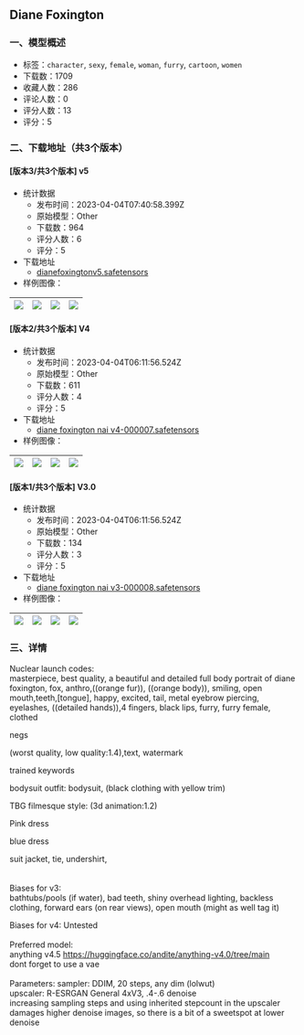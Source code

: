 ## Diane Foxington
### 一、模型概述

- 标签：`character`, `sexy`, `female`, `woman`, `furry`, `cartoon`, `women`
- 下载数：1709
- 收藏人数：286
- 评论人数：0
- 评分人数：13
- 评分：5

### 二、下载地址（共3个版本）

#### [版本3/共3个版本] v5

- 统计数据
  - 发布时间：2023-04-04T07:40:58.399Z
  - 原始模型：Other
  - 下载数：964
  - 评分人数：6
  - 评分：5
- 下载地址
  - [dianefoxingtonv5.safetensors](https://civitai.com/api/download/models/35342)
- 样例图像：

| <img src="https://image.civitai.com/xG1nkqKTMzGDvpLrqFT7WA/c6abce68-40f6-40b6-4263-97ff9012c200/width=450/420063.jpeg" /> | <img src="https://image.civitai.com/xG1nkqKTMzGDvpLrqFT7WA/9a186cc4-98d1-436b-0f8c-4624ef033000/width=450/420106.jpeg" /> | <img src="https://image.civitai.com/xG1nkqKTMzGDvpLrqFT7WA/db0de63b-09c9-4b6d-9219-bcafe939cf00/width=450/420081.jpeg" /> | <img src="https://image.civitai.com/xG1nkqKTMzGDvpLrqFT7WA/44371b1c-7a7f-4c4a-2ca0-7a484d7e8700/width=450/420069.jpeg" /> |
| ---- | ---- | ---- | ---- |

#### [版本2/共3个版本] V4

- 统计数据
  - 发布时间：2023-04-04T06:11:56.524Z
  - 原始模型：Other
  - 下载数：611
  - 评分人数：4
  - 评分：5
- 下载地址
  - [diane foxington nai v4-000007.safetensors](https://civitai.com/api/download/models/12828)
- 样例图像：

| <img src="https://image.civitai.com/xG1nkqKTMzGDvpLrqFT7WA/53799f32-8ca3-4762-8092-0fe6ea15c300/width=450/124136.jpeg" /> | <img src="https://image.civitai.com/xG1nkqKTMzGDvpLrqFT7WA/119b16b1-6027-42ef-5b49-b4e9277ff500/width=450/124135.jpeg" /> | <img src="https://image.civitai.com/xG1nkqKTMzGDvpLrqFT7WA/c2a54ac4-ed44-448b-f13d-03821d6d4f00/width=450/124134.jpeg" /> | <img src="https://image.civitai.com/xG1nkqKTMzGDvpLrqFT7WA/482e851a-1783-4588-f107-e77b2407cb00/width=450/127370.jpeg" /> |
| ---- | ---- | ---- | ---- |

#### [版本1/共3个版本] V3.0

- 统计数据
  - 发布时间：2023-04-04T06:11:56.524Z
  - 原始模型：Other
  - 下载数：134
  - 评分人数：3
  - 评分：5
- 下载地址
  - [diane foxington nai v3-000008.safetensors](https://civitai.com/api/download/models/12540)
- 样例图像：

| <img src="https://image.civitai.com/xG1nkqKTMzGDvpLrqFT7WA/6e1d162d-a4d3-4322-e47b-371a3d03d100/width=450/120871.jpeg" /> | <img src="https://image.civitai.com/xG1nkqKTMzGDvpLrqFT7WA/74d8f317-688c-4007-8b8b-7796d0b26300/width=450/120875.jpeg" /> | <img src="https://image.civitai.com/xG1nkqKTMzGDvpLrqFT7WA/55a761b5-f0eb-4820-daa9-69c97cbd3000/width=450/120877.jpeg" /> | <img src="https://image.civitai.com/xG1nkqKTMzGDvpLrqFT7WA/f7d56b50-7f74-4e98-1016-ad9ab58e6200/width=450/120879.jpeg" /> |
| ---- | ---- | ---- | ---- |


### 三、详情
<p></p><p>Nuclear launch codes: <br />masterpiece, best quality, a beautiful and detailed full body portrait of diane foxington, fox, anthro,((orange fur)), ((orange body)), smiling, open mouth,teeth,[tongue], happy, excited, tail, metal eyebrow piercing, eyelashes, ((detailed hands)),4 fingers, black lips, furry, furry female, clothed</p><p>negs</p><p>(worst quality, low quality:1.4),text, watermark</p><p></p><p></p><p>trained keywords</p><p>bodysuit outfit: bodysuit, (black clothing with yellow trim)</p><p>TBG filmesque style: (3d animation:1.2)</p><p>Pink dress</p><p>blue dress</p><p>suit jacket, tie, undershirt,<br /><br /><br />Biases for v3: <br />bathtubs/pools (if water), bad teeth, shiny overhead lighting, backless clothing, forward ears (on rear views), open mouth (might as well tag it)</p><p></p><p>Biases for v4: Untested<br /><br />Preferred model: <br />anything v4.5 <a target="_blank" rel="ugc" href="https://huggingface.co/andite/anything-v4.0/tree/main">https://huggingface.co/andite/anything-v4.0/tree/main</a> <br />dont forget to use a vae<br /><br />Parameters: sampler: DDIM, 20 steps, any dim (lolwut) <br />upscaler: R-ESRGAN General 4xV3, .4-.6 denoise <br />increasing sampling steps and using inherited stepcount in the upscaler damages higher denoise images, so there is a bit of a sweetspot at lower denoise <br /><br /><br /><br /></p>
